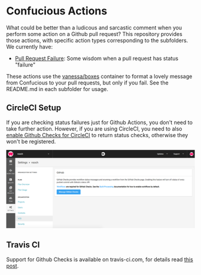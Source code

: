 # Confucious Actions

What could be better than a ludicous and sarcastic comment when you perform
some action on a Github pull request? This repository provides those actions,
with specific action types corresponding to the subfolders. We currently have:

 - [Pull Request Failure](pull_request_fail): Some wisdom when a pull request has status "failure"

These actions use the 
[vanessa/boxes](https://www.github.com/vsoch/boxes) container to format
a lovely message from Confucious to your pull requests, but only if you fail.
See the README.md in each subfolder for usage.

## CircleCI Setup
If you are checking status failures just for Github Actions, you don't need
to take further action. However, if you are using CircleCI, you need
to also [enable Github Checks for CircleCI](https://circleci.com/blog/see-the-status-of-your-circleci-workflows-in-github/)
to return status checks, otherwise they won't be registered.

![img/github-checks.png](img/github-checks.png)

## Travis CI

Support for Github Checks is available on travis-ci.com, for details
read [this post](https://blog.travis-ci.com/2018-05-07-announcing-support-for-github-checks-api-on-travis-ci-com).


